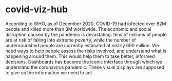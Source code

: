 # covid-viz-hub
According to WHO, as of December 2020, COVID-19 had infected over 82M people and killed more than 3M worldwide. The economic and social disruption caused by the pandemic is devastating: tens of millions of people are at risk of falling into extreme poverty, while the number of undernourished people are currently estimated at nearly 690 million. We need ways to help people assess the risks involved, and understand what is happening around them. This would help them to take better, informed decisions. Dashboards has become the iconic interface through which we understand the coronavirus pandemic. These visual displays are supposed to give us the information we need to act.
